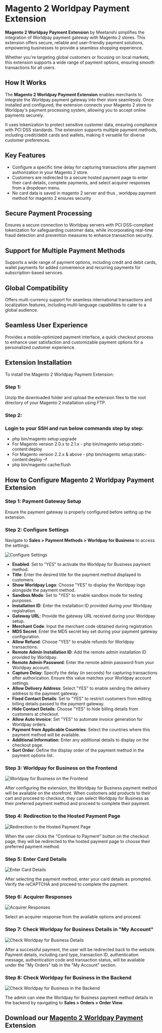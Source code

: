 # **Magento 2 Worldpay Payment Extension**

**Magento 2 Worldpay Payment Extension** by Meetanshi simplifies the integration of Worldpay payment gateway with Magento 2 stores. This extension offers secure, reliable and user-friendly payment solutions, empowering businesses to provide a seamless shopping experience.

Whether you're targeting global customers or focusing on local markets, this extension supports a wide range of payment options, ensuring smooth transactions for all users.

## **How It Works**

The **Magento 2 Worldpay Payment Extension** enables merchants to integrate the Worldpay payment gateway into their store seamlessly. Once installed and configured, the extension connects your Magento 2 store to Worldpay's payment processing system, allowing you to accept online payments securely.

It uses tokenization to protect sensitive customer data, ensuring compliance with PCI DSS standards. The extension supports multiple payment methods, including credit/debit cards and wallets, making it versatile for diverse customer preferences.

## **Key Features**

* Configure a specific time delay for capturing transactions after payment authorization in your Magento 2 store.  
* Customers are redirected to a secure hosted payment page to enter their card details, complete payments, and select acquirer responses from a dropdown menu.  
* No card data is saved in magento 2 server and thus , worldpay payment method for magento 2 ensures security  

## **Secure Payment Processing**

Ensures a secure connection to Worldpay servers with PCI DSS-compliant tokenization for safeguarding customer data, while incorporating real-time fraud detection and prevention measures to enhance transaction security.

## **Support for Multiple Payment Methods**

Supports a wide range of payment options, including credit and debit cards, wallet payments for added convenience and recurring payments for subscription-based services.

## **Global Compatibility**

Offers multi-currency support for seamless international transactions and localization features, including multi-language capabilities to cater to a global audience.

## **Seamless User Experience**

Provides a mobile-optimized payment interface, a quick checkout process to enhance user satisfaction and customizable payment options for a personalized customer experience.

## **Extension Installation**

To install the Magento 2 Worldpay Payment Extension:

### **Step 1:** 

Unzip the downloaded folder and upload the extension files to the root directory of your Magento 2 installation using FTP.

### **Step 2:** 

### Login to your SSH and run below commands step by step:

* php bin/magento setup:upgrade  
* For Magento version 2.0.x to 2.1.x \- php bin/magento setup:static-content:deploy  
* For Magento version 2.2.x & above \- php bin/magento setup:static-content:deploy –f  
* php bin/magento cache:flush

## **How to Configure Magento 2 Worldpay Payment Extension**

### **Step 1: Payment Gateway Setup**

Ensure the payment gateway is properly configured before setting up the extension.

### **Step 2: Configure Settings**

Navigate to **Sales \> Payment Methods \> Worldpay for Business** to access the settings.

![Configure Settings](https://github.com/user-attachments/assets/ccc37abe-000c-45cd-9dd6-8cc9b9772bab)

* **Enabled**: Set to "YES" to activate the Worldpay for Business payment method.  
* **Title**: Enter the desired title for the payment method displayed to customers.  
* **Show Worldpay Logo**: Choose "YES" to display the Worldpay logo alongside the payment method.  
* **Sandbox Mode**: Set to "YES" to enable sandbox mode for testing purposes.  
* **Installation ID**: Enter the installation ID provided during your Worldpay registration.  
* **Gateway URL**: Provide the gateway URL received during your Worldpay setup.  
* **Merchant Code**: Input the merchant code obtained during registration.  
* **MD5 Secret**: Enter the MD5 secret key set during your payment gateway configuration.  
* **Allow Refund**: Choose "YES" to enable refunds for Worldpay transactions.  
* **Remote Admin Installation ID**: Add the remote admin installation ID provided by Worldpay.  
* **Remote Admin Password**: Enter the remote admin password from your Worldpay account.  
* **Capture Delay**: Specify the delay (in seconds) for capturing transactions after authorization. Ensure this value matches your Worldpay account settings.  
* **Allow Delivery Address**: Select "YES" to enable sending the delivery address to the payment gateway.  
* **Fixed Contact Details**: Set to "YES" to restrict customers from editing billing details passed to the payment gateway.  
* **Hide Contact Details**: Choose "YES" to hide billing details from customers at checkout.  
* **Allow Auto Invoice**: Set "YES" to automate invoice generation for Worldpay orders.  
* **Payment from Applicable Countries**: Select the countries where this payment method will be available.  
* **Additional Information**: Enter any additional details to display on the checkout page.  
* **Sort Order**: Define the display order of the payment method in the payment options list.

### **Step 3: Worldpay for Business on the Frontend**

![Worldpay for Business on the Frontend](https://github.com/user-attachments/assets/eef6b131-1530-4270-a5bd-ae844fd8d682)

After configuring the extension, the Worldpay for Business payment method will be available on the storefront. When customers add products to their cart and proceed to checkout, they can select Worldpay for Business as their preferred payment method and proceed to complete their payment.

### **Step 4: Redirection to the Hosted Payment Page**

![Redirection to the Hosted Payment Page](https://github.com/user-attachments/assets/20e7f256-2efe-425e-bb81-b9c065f2a0ad)

When the user clicks the "Continue to Payment" button on the checkout page, they will be redirected to the hosted payment page to choose their preferred payment method.

### **Step 5: Enter Card Details**

![Enter Card Details](https://github.com/user-attachments/assets/3ac3b0b3-3ad4-4a50-945b-0de596121a4e)

After selecting the payment method, enter your card details as prompted. Verify the reCAPTCHA and proceed to complete the payment.

### **Step 6: Acquirer Responses**

![Acquirer Responses](https://github.com/user-attachments/assets/5edfda04-667c-4633-9537-61a001707678)

Select an acquirer response from the available options and proceed.

### **Step 7: Check Worldpay for Business Details in "My Account"**

![Check Worldpay for Business Details](https://github.com/user-attachments/assets/ee2c2092-75dd-47b2-b9f3-5b2617e80c8b)

After a successful payment, the user will be redirected back to the website. Payment details, including card type, transaction ID, authentication message, authentication code and transaction status, will be available under the "My Orders" tab in the "My Account" section.

### **Step 8: Check Worldpay for Business in the Backend**

![Check Worldpay for Business in the Backend](https://github.com/user-attachments/assets/04447a8d-9423-4dcd-bae6-63fb3d52fe93)

The admin can view the Worldpay for Business payment method details in the backend by navigating to **Sales \> Orders \> Order View**.

## Download our [Magento 2 Worldpay Payment](https://meetanshi.com/magento-2-worldpay.html) Extension
